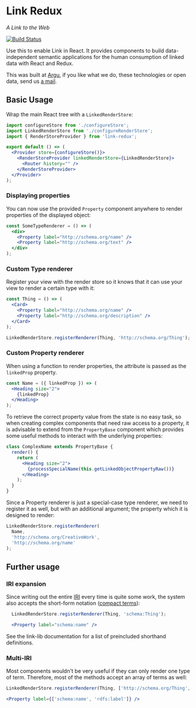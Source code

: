 # Link Redux
*A Link to the Web*

[![Build Status](https://travis-ci.org/fletcher91/link-redux.svg?branch=master)](https://travis-ci.org/fletcher91/link-redux)

Use this to enable Link in React. It provides components to build data-independent
semantic applications for the human consumption of linked data with React and Redux.

This was built at [Argu](https://argu.co), if you like what we do, these technologies
or open data, send us [a mail](mailto:info@argu.co).

## Basic Usage

Wrap the main React tree with a `LinkedRenderStore`:
```jsx
import configureStore from './configureStore';
import LinkedRenderStore from './configureRenderStore';
import { RenderStoreProvider } from 'link-redux';

export default () => (
  <Provider store={configureStore()}>
    <RenderStoreProvider linkedRenderStore={LinkedRenderStore}>
      <Router history="" />
    </RenderStoreProvider>
  </Provider>
);
```

### Displaying properties
You can now use the provided `Property` component anywhere to render properties of the displayed object:
```jsx
const SomeTypeRenderer = () => (
  <div>
    <Property label="http://schema.org/name" />
    <Property label="http://schema.org/text" />
  </div>
);
```

### Custom Type renderer
Register your view with the render store so it knows that it can use your view to render a certain type with it:
```jsx
const Thing = () => (
  <Card>
    <Property label="http://schema.org/name" />
    <Property label="http://schema.org/description" />
  </Card>
);

LinkedRenderStore.registerRenderer(Thing, 'http://schema.org/Thing');
```
### Custom Property renderer
When using a function to render properties, the attribute is passed as the `linkedProp` property.
```jsx
const Name = ({ linkedProp }) => (
  <Heading size="2">
    {linkedProp}
  </Heading>
);
```

To retrieve the correct property value from the state is no easy task, so when creating complex 
components that need raw access to a property, it is advisable to extend from the `PropertyBase`
component which provides some useful methods to interact with the underlying properties:
```jsx
class ComplexName extends PropertyBase {
  render() {
    return (
      <Heading size="2">
        {processSpecialName(this.getLinkedObjectPropertyRaw())}
      </Heading>
    );
  }
}
```
Since a Property renderer is just a special-case type renderer, we need to register it as well, but with an additional
argument; the property which it is designed to render:
```jsx
LinkedRenderStore.registerRenderer(
  Name,
  'http://schema.org/CreativeWork',
  'http://schema.org/name'
);
```

## Further usage

### IRI expansion
Since writing out the entire [IRI](https://www.ietf.org/rfc/rfc3987.txt) every time is quite some work, the system also
accepts the short-form notation ([compact terms](https://www.w3.org/TR/json-ld/#dfn-term)):
```jsx
  LinkedRenderStore.registerRenderer(Thing, 'schema:Thing');
```
```jsx
  <Property label="schema:name" />
```
See the link-lib documentation for a list of preincluded shorthand definitions.

### Multi-IRI
Most components wouldn't be very useful if they can only render one type of term. Therefore, most of the methods accept
an array of terms as well:
```jsx
LinkedRenderStore.registerRenderer(Thing, ['http://schema.org/Thing', 'owl:Thing']);
```
```jsx
<Property label={['schema:name', 'rdfs:label']} />
```

